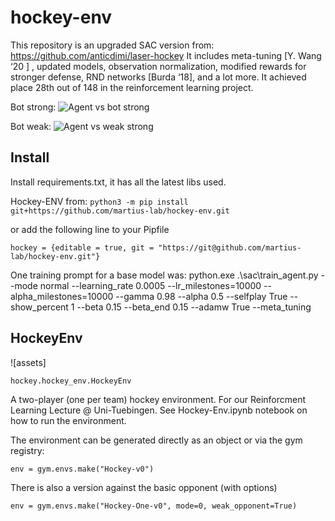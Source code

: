# hockey-env

This repository is an upgraded SAC version from: https://github.com/anticdimi/laser-hockey 
It includes meta-tuning [Y. Wang ‘20 ] , updated models, observation normalization, modified rewards for stronger defense, RND networks [Burda ‘18], and a lot more.
It achieved place 28th out of 148 in the reinforcement learning project.

Bot strong:
![Agent vs bot strong](assets/hockey_SAC_strong_bot.gif)

Bot weak:
![Agent vs weak strong](assets/hockey_SAC_weak_bot.gif)

## Install

Install requirements.txt, it has all the latest libs used.

Hockey-ENV from: 
``python3 -m pip install git+https://github.com/martius-lab/hockey-env.git``

or add the following line to your Pipfile

``hockey = {editable = true, git = "https://git@github.com/martius-lab/hockey-env.git"}``

One training prompt for a base model was:
python.exe .\sac\train_agent.py --mode normal --learning_rate 0.0005 --lr_milestones=10000 --alpha_milestones=10000 --gamma 0.98 --alpha 0.5 --selfplay True --show_percent 1 --beta 0.15 --beta_end 0.15 --adamw True --meta_tuning  


## HockeyEnv

![assets]

``hockey.hockey_env.HockeyEnv``

A two-player (one per team) hockey environment.
For our Reinforcment Learning Lecture @ Uni-Tuebingen.
See Hockey-Env.ipynb notebook on how to run the environment.

The environment can be generated directly as an object or via the gym registry:

``env = gym.envs.make("Hockey-v0")``

There is also a version against the basic opponent (with options)

``env = gym.envs.make("Hockey-One-v0", mode=0, weak_opponent=True)``

